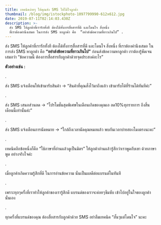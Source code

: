 ```yaml
---
title: เทคนิคง่ายๆ ให้คุณส่ง SMS ให้ได้ใจลูกค้า
thumbnail: /blog/img/istockphoto-1097799990-612x612.jpg
date: 2019-07-11T02:14:03.430Z
description: >-
  ส่ง SMS ให้ลูกค้าที่เรารักทั้งที ต้องได้ทั้งการสื่อสารที่ดี และโดนใจ สิ่งหนึ่ง
  ที่เราต้องคำนึงเสมอ ในการส่ง SMS หาลูกค้า คือ  “อย่าส่งข้อความที่ยาวเกินไป” .
---
```

ส่ง SMS ให้ลูกค้าที่เรารักทั้งที ต้องได้ทั้งการสื่อสารที่ดี และโดนใจ สิ่งหนึ่ง ที่เราต้องคำนึงเสมอ ในการส่ง SMS หาลูกค้า คือ **“อย่าส่งข้อความที่ยาวเกินไป”** ก่อนส่งข้อความหาลูกค้า เราต้องรู้ชัดเจนเสมอว่า “ข้อความนี้ ต้องการสื่อสารกับลูกค้าด้วยจุดประสงค์อะไร” 

**ตัวอย่างเช่น :**

.

ส่ง SMS แจ้งเตือนให้เข้ามารับสินค้า → “สินค้าที่คุณสั่งไว้มาถึงแล้ว เข้ามารับได้ที่ร้านได้ทันทีค่ะ”

.

ส่ง SMS เสนอส่วนลด → “โปรโมชั่นสุดพิเศษในเดือนเกิดของคุณเอ ลด10%ทุกรายการ ถึงสิ้นเดือนนี้เท่านั้นค่ะ”

.

ส่ง SMS แจ้งเตือนการนัดหมาย → “ใกล้ถึงเวลานัดคุณหมอแล้ว พบกันเวลาบ่ายสองโมงตรงนะคะ”

.

เทคนิคอีกข้อหนึ่งก็คือ “ใช้ภาษาที่อ่านแล้วดูเป็นมิตร” ให้ลูกค้าอ่านแล้วรู้สึกว่าเราพูดกับเขา ด้วยภาษาพูด อย่างจริงใจค่ะ

.

เมื่อลูกค้าเกิดความรู้สึกที่ดี ในการอ่านข้อความ นั่นเป็นผลดีต่อแบรนด์ในทันที

.

เพราะทุกๆครั้งที่เราทำให้ลูกค้าของเรารู้สึกดี แบรนด์ของเราจะค่อยๆซึมซับ เข้าไปอยู่ในใจของลูกค้านั่นเอง

.

ทุกครั้งที่แบรนด์ของคุณ ต้องสื่อสารกับลูกค้าด้วย SMS อย่าลืมเทคนิค “สั้นๆแต่โดนใจ” นะคะ
